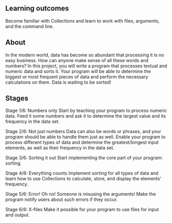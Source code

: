 
## Learning outcomes

Become familiar with Collections and learn to work with files, arguments, and the command line.


## About

In the modern world, data has become so abundant that processing it is no easy business. How can anyone make sense of all these words and numbers? In this project, you will write a program that processes textual and numeric data and sorts it. Your program will be able to determine the biggest or most frequent pieces of data and perform the necessary calculations on them. Data is waiting to be sorted!

## Stages

Stage 1/6: Numbers only
Start by teaching your program to process numeric data. Feed it some numbers and ask it to determine the largest value and its frequency in the data set. 

Stage 2/6: Not just numbers
Data can also be words or phrases, and your program should be able to handle them just as well. Enable your program to process different types of data and determine the greatest/longest input elements, as well as their frequency in the data set.

Stage 3/6: Sorting it out
Start implementing the core part of your program: sorting.

Stage 4/6: Everything counts
Implement sorting for all types of data and learn how to use Collections to calculate, store, and display the elements’ frequency.

Stage 5/6: Error!
Oh no! Someone is misusing the arguments! Make the program notify users about such errors if they occur.

Stage 6/6: X-files
Make it possible for your program to use files for input and output. 
